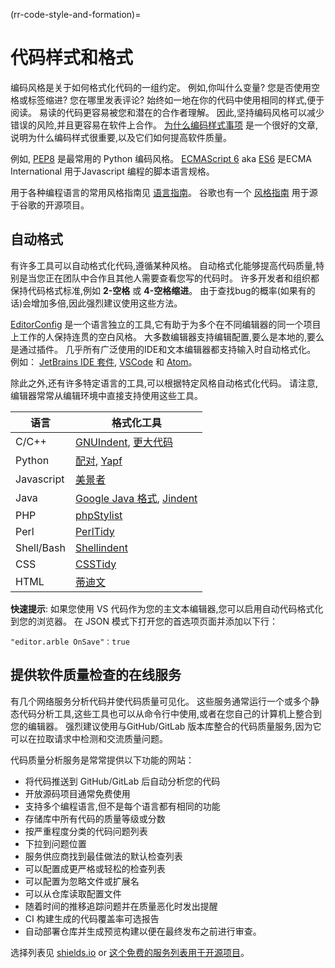(rr-code-style-and-formation)=
# 代码样式和格式

编码风格是关于如何格式化代码的一组约定。 例如,你叫什么变量? 您是否使用空格或标签缩进? 您在哪里发表评论? 始终如一地在你的代码中使用相同的样式,便于阅读。 易读的代码更容易被您和潜在的合作者理解。 因此,坚持编码风格可以减少错误的风险,并且更容易在软件上合作。 [为什么编码样式事项](http://coding.smashingmagazine.com/2012/10/25/why-coding-style-matters/) 是一个很好的文章,说明为什么编码样式很重要,以及它们如何提高软件质量。

例如, [PEP8](https://www.python.org/dev/peps/pep-0008/) 是最常用的 Python 编码风格。 [ECMAScript 6](http://es6-features.org/) aka [ES6](http://es6-features.org/) 是ECMA International 用于Javascript 编程的脚本语言规格。

用于各种编程语言的常用风格指南见 [语言指南](https://guide.esciencecenter.nl/best_practices/language_guides/languages_overview.html)。 谷歌也有一个 [风格指南](https://code.google.com/p/google-styleguide/) 用于源于谷歌的开源项目。

## 自动格式

有许多工具可以自动格式化代码,遵循某种风格。 自动格式化能够提高代码质量,特别是当您正在团队中合作且其他人需要查看您写的代码时。 许多开发者和组织都保持代码格式标准,例如 **2-空格** 或 **4-空格缩进**。 由于查找bug的概率(如果有的话)会增加多倍,因此强烈建议使用这些方法。

[EditorConfig](https://editorconfig.org) 是一个语言独立的工具,它有助于为多个在不同编辑器的同一个项目上工作的人保持连贯的空白风格。 大多数编辑器支持编辑配置,要么是本地的,要么是通过插件。 几乎所有广泛使用的IDE和文本编辑器都支持输入时自动格式化。 例如： [JetBrains IDE 套件](https://www.jetbrains.com/products.html#), [VSCode](https://code.visualstudio.com/) 和 [Atom](https://atom.io/)。

除此之外,还有许多特定语言的工具,可以根据特定风格自动格式化代码。 请注意,编辑器常常从编辑环境中直接支持使用这些工具。

| 语言         | 格式化工具                                                                                                  |
| ---------- | ------------------------------------------------------------------------------------------------------ |
| C/C++      | [GNUIndent](http://www.gnu.org/software/indent/), [更大代码](http://sourceforge.net/projects/gcgreatcode/) |
| Python     | [配对](https://black.readthedocs.io), [Yapf](https://pypi.org/project/yapf/)                             |
| Javascript | [美景者](https://beautifier.io/)                                                                          |
| Java       | [Google Java 格式](https://github.com/google/google-java-format), [Jindent](http://www.jindent.com/)     |
| PHP        | [phpStylist](http://sourceforge.net/projects/phpstylist/)                                              |
| Perl       | [PerlTidy](http://perltidy.sourceforge.net/)                                                           |
| Shell/Bash | [Shellindent](http://www.bolthole.com/AWK.html)                                                        |
| CSS        | [CSSTidy](http://csstidy.sourceforge.net/)                                                             |
| HTML       | [蒂迪文](http://tidy.sourceforge.net/)                                                                    |

**快速提示**: 如果您使用 VS 代码作为您的主文本编辑器,您可以启用自动代码格式化到您的浏览器。 在 JSON 模式下打开您的首选项页面并添加以下行：

```
"editor.arble OnSave"：true
```

## 提供软件质量检查的在线服务

有几个网络服务分析代码并使代码质量可见化。 这些服务通常运行一个或多个静态代码分析工具,这些工具也可以从命令行中使用,或者在您自己的计算机上整合到您的编辑器。 强烈建议使用与GitHub/GitLab 版本库整合的代码质量服务,因为它可以在拉取请求中检测和交流质量问题。

代码质量分析服务是常常提供以下功能的网站：

- 将代码推送到 GitHub/GitLab 后自动分析您的代码
- 开放源码项目通常免费使用
- 支持多个编程语言,但不是每个语言都有相同的功能
- 存储库中所有代码的质量等级或分数
- 按严重程度分类的代码问题列表
- 下拉到问题位置
- 服务供应商找到最佳做法的默认检查列表
- 可以配置成更严格或轻松的检查列表
- 可以配置为忽略文件或扩展名
- 可以从仓库读取配置文件
- 随着时间的推移追踪问题并在质量恶化时发出提醒
- CI 构建生成的代码覆盖率可选报告
- 自动部署仓库并生成预览构建以便在最终发布之前进行审查。

选择列表见 [shields.io](https://shields.io/category/analysis) or [这个免费的服务列表用于开源项目](https://github.com/ripienaar/free-for-dev#code-quality)。
